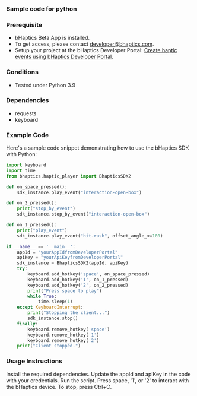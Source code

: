 ### Sample code for python

### Prerequisite
* bHaptics Beta App is installed.
* To get access, please contact developer@bhaptics.com.
* Setup your project at the bHaptics Developer Portal: [Create haptic events using bHaptics Developer Portal](https://bhaptics.notion.site/Create-haptic-events-using-bHaptics-Developer-Portal-b056c5a56e514afeb0ed436873dd87c6).

### Conditions
* Tested under Python 3.9

### Dependencies
* requests
* keyboard

### Example Code
Here's a sample code snippet demonstrating how to use the bHaptics SDK with Python:

```python
import keyboard
import time
from bhaptics.haptic_player import BhapticsSDK2

def on_space_pressed():
    sdk_instance.play_event("interaction-open-box")

def on_2_pressed():
    print("stop_by_event")
    sdk_instance.stop_by_event("interaction-open-box")

def on_1_pressed():
    print("play_event")
    sdk_instance.play_event("hit-rush", offset_angle_x=180)

if __name__ == '__main__':
    appId = "yourAppIdfromDeveloperPortal"
    apiKey = "yourApiKeyfromDeveloperPortal"
    sdk_instance = BhapticsSDK2(appId, apiKey)
    try:
        keyboard.add_hotkey('space', on_space_pressed)
        keyboard.add_hotkey('1', on_1_pressed)
        keyboard.add_hotkey('2', on_2_pressed)
        print("Press space to play")
        while True:
            time.sleep(1)
    except KeyboardInterrupt:
        print("Stopping the client...")
        sdk_instance.stop()
    finally:
        keyboard.remove_hotkey('space')
        keyboard.remove_hotkey('1')
        keyboard.remove_hotkey('2')
    print("Client stopped.")

```

### Usage Instructions
Install the required dependencies.
Update the appId and apiKey in the code with your credentials.
Run the script. Press space, '1', or '2' to interact with the bHaptics device.
To stop, press Ctrl+C.